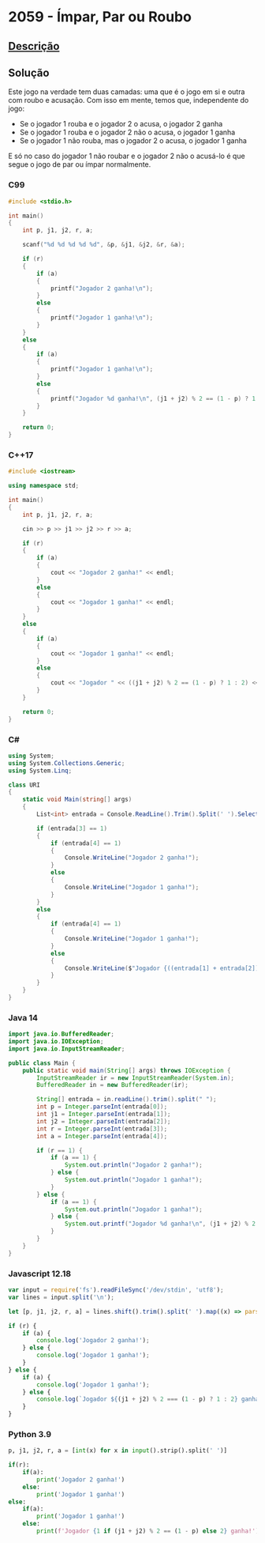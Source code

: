 # 2059 - Ímpar, Par ou Roubo

## [Descrição](https://www.beecrowd.com.br/judge/pt/problems/view/2059)

## Solução

Este jogo na verdade tem duas camadas: uma que é o jogo em si e outra com roubo e acusação. Com isso em mente, temos que, independente do jogo:

* Se o jogador 1 rouba e o jogador 2 o acusa, o jogador 2 ganha
* Se o jogador 1 rouba e o jogador 2 não o acusa, o jogador 1 ganha
* Se o jogador 1 não rouba, mas o jogador 2 o acusa, o jogador 1 ganha

E só no caso do jogador 1 não roubar e o jogador 2 não o acusá-lo é que segue o jogo de par ou ímpar normalmente.

### C99

```c
#include <stdio.h>

int main()
{
    int p, j1, j2, r, a;

    scanf("%d %d %d %d %d", &p, &j1, &j2, &r, &a);

    if (r)
    {
        if (a)
        {
            printf("Jogador 2 ganha!\n");
        }
        else
        {
            printf("Jogador 1 ganha!\n");
        }
    }
    else
    {
        if (a)
        {
            printf("Jogador 1 ganha!\n");
        }
        else
        {
            printf("Jogador %d ganha!\n", (j1 + j2) % 2 == (1 - p) ? 1 : 2);
        }
    }

    return 0;
}
```

### C++17

```cpp
#include <iostream>

using namespace std;

int main()
{
    int p, j1, j2, r, a;

    cin >> p >> j1 >> j2 >> r >> a;

    if (r)
    {
        if (a)
        {
            cout << "Jogador 2 ganha!" << endl;
        }
        else
        {
            cout << "Jogador 1 ganha!" << endl;
        }
    }
    else
    {
        if (a)
        {
            cout << "Jogador 1 ganha!" << endl;
        }
        else
        {
            cout << "Jogador " << ((j1 + j2) % 2 == (1 - p) ? 1 : 2) << " ganha!" << endl;
        }
    }

    return 0;
}
```

### C#

```cs
using System;
using System.Collections.Generic;
using System.Linq;

class URI
{
    static void Main(string[] args)
    {
        List<int> entrada = Console.ReadLine().Trim().Split(' ').Select((x) => int.Parse(x)).ToList();

        if (entrada[3] == 1)
        {
            if (entrada[4] == 1)
            {
                Console.WriteLine("Jogador 2 ganha!");
            }
            else
            {
                Console.WriteLine("Jogador 1 ganha!");
            }
        }
        else
        {
            if (entrada[4] == 1)
            {
                Console.WriteLine("Jogador 1 ganha!");
            }
            else
            {
                Console.WriteLine($"Jogador {((entrada[1] + entrada[2]) % 2 == (1 - entrada[0]) ? 1 : 2)} ganha!");
            }
        }
    }
}
```

### Java 14

```java
import java.io.BufferedReader;
import java.io.IOException;
import java.io.InputStreamReader;

public class Main {
    public static void main(String[] args) throws IOException {
        InputStreamReader ir = new InputStreamReader(System.in);
        BufferedReader in = new BufferedReader(ir);

        String[] entrada = in.readLine().trim().split(" ");
        int p = Integer.parseInt(entrada[0]);
        int j1 = Integer.parseInt(entrada[1]);
        int j2 = Integer.parseInt(entrada[2]);
        int r = Integer.parseInt(entrada[3]);
        int a = Integer.parseInt(entrada[4]);

        if (r == 1) {
            if (a == 1) {
                System.out.println("Jogador 2 ganha!");
            } else {
                System.out.println("Jogador 1 ganha!");
            }
        } else {
            if (a == 1) {
                System.out.println("Jogador 1 ganha!");
            } else {
                System.out.printf("Jogador %d ganha!\n", (j1 + j2) % 2 == (1 - p) ? 1 : 2);
            }
        }
    }
}
```

### Javascript 12.18

```js
var input = require('fs').readFileSync('/dev/stdin', 'utf8');
var lines = input.split('\n');

let [p, j1, j2, r, a] = lines.shift().trim().split(' ').map((x) => parseInt(x));

if (r) {
    if (a) {
        console.log('Jogador 2 ganha!');
    } else {
        console.log('Jogador 1 ganha!');
    }
} else {
    if (a) {
        console.log('Jogador 1 ganha!');
    } else {
        console.log(`Jogador ${(j1 + j2) % 2 === (1 - p) ? 1 : 2} ganha!`);
    }
}
```

### Python 3.9

```py
p, j1, j2, r, a = [int(x) for x in input().strip().split(' ')]

if(r):
    if(a):
        print('Jogador 2 ganha!')
    else:
        print('Jogador 1 ganha!')
else:
    if(a):
        print('Jogador 1 ganha!')
    else:
        print(f'Jogador {1 if (j1 + j2) % 2 == (1 - p) else 2} ganha!')
```